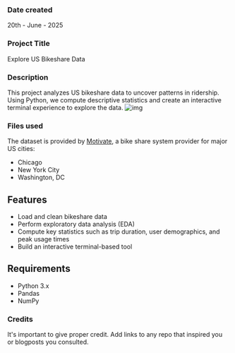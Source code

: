 
### Date created
20th - June - 2025
### Project Title
Explore US Bikeshare Data
### Description
This project analyzes US bikeshare data to uncover patterns in ridership. Using Python, we compute descriptive statistics and create an interactive terminal experience to explore the data.
![img](https://video.udacity-data.com/topher/2018/March/5aa7718d_divvy/divvy.jpg)
### Files used
The dataset is provided by [Motivate](https://www.motivateco.com/), a bike share system provider for major US cities:  
- Chicago  
- New York City  
- Washington, DC  
## Features
- Load and clean bikeshare data  
- Perform exploratory data analysis (EDA)  
- Compute key statistics such as trip duration, user demographics, and peak usage times  
- Build an interactive terminal-based tool  
## Requirements
- Python 3.x  
- Pandas  
- NumPy  
### Credits
It's important to give proper credit. Add links to any repo that inspired you or blogposts you consulted.

